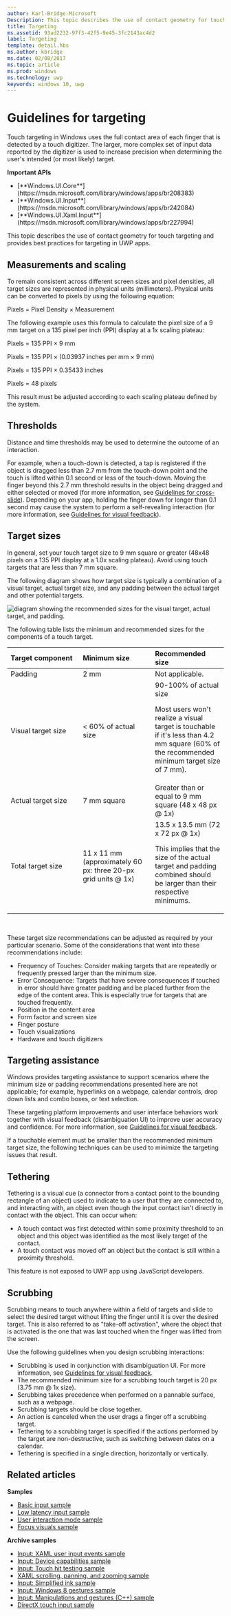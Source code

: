 ```yaml
---
author: Karl-Bridge-Microsoft
Description: This topic describes the use of contact geometry for touch targeting and provides best practices for targeting in Windows Runtime apps.
title: Targeting
ms.assetid: 93ad2232-97f3-42f5-9e45-3fc2143ac4d2
label: Targeting
template: detail.hbs
ms.author: kbridge
ms.date: 02/08/2017
ms.topic: article
ms.prod: windows
ms.technology: uwp
keywords: windows 10, uwp
---
```


# Guidelines for targeting
<link rel="stylesheet" href="https://az835927.vo.msecnd.net/sites/uwp/Resources/css/custom.css">

Touch targeting in Windows uses the full contact area of each finger that is detected by a touch digitizer. The larger, more complex set of input data reported by the digitizer is used to increase precision when determining the user's intended (or most likely) target.

<div class="important-apis" >
<b>Important APIs</b><br/>
<ul>
<li>[**Windows.UI.Core**](https://msdn.microsoft.com/library/windows/apps/br208383)</li>
<li>[**Windows.UI.Input**](https://msdn.microsoft.com/library/windows/apps/br242084)</li>
<li>[**Windows.UI.Xaml.Input**](https://msdn.microsoft.com/library/windows/apps/br227994)</li>
</ul>
</div>

This topic describes the use of contact geometry for touch targeting and provides best practices for targeting in UWP apps.

## Measurements and scaling


To remain consistent across different screen sizes and pixel densities, all target sizes are represented in physical units (millimeters). Physical units can be converted to pixels by using the following equation:

Pixels = Pixel Density × Measurement

The following example uses this formula to calculate the pixel size of a 9 mm target on a 135 pixel per inch (PPI) display at a 1x scaling plateau:

Pixels = 135 PPI × 9 mm

Pixels = 135 PPI × (0.03937 inches per mm × 9 mm)

Pixels = 135 PPI × 0.35433 inches

Pixels = 48 pixels

This result must be adjusted according to each scaling plateau defined by the system.

## Thresholds


Distance and time thresholds may be used to determine the outcome of an interaction.

For example, when a touch-down is detected, a tap is registered if the object is dragged less than 2.7 mm from the touch-down point and the touch is lifted within 0.1 second or less of the touch-down. Moving the finger beyond this 2.7 mm threshold results in the object being dragged and either selected or moved (for more information, see [Guidelines for cross-slide](guidelines-for-cross-slide.md)). Depending on your app, holding the finger down for longer than 0.1 second may cause the system to perform a self-revealing interaction (for more information, see [Guidelines for visual feedback](guidelines-for-visualfeedback.md)).

## Target sizes


In general, set your touch target size to 9 mm square or greater (48x48 pixels on a 135 PPI display at a 1.0x scaling plateau). Avoid using touch targets that are less than 7 mm square.

The following diagram shows how target size is typically a combination of a visual target, actual target size, and any padding between the actual target and other potential targets.

![diagram showing the recommended sizes for the visual target, actual target, and padding.](images/targeting-size.png)

The following table lists the minimum and recommended sizes for the components of a touch target.

<table>
<colgroup>
<col width="33%" />
<col width="33%" />
<col width="33%" />
</colgroup>
<thead>
<tr class="header">
<th align="left">Target component</th>
<th align="left">Minimum size</th>
<th align="left">Recommended size</th>
</tr>
</thead>
<tbody>
<tr class="odd">
<td align="left">Padding</td>
<td align="left">2 mm</td>
<td align="left">Not applicable.</td>
</tr>
<tr class="even">
<td align="left">Visual target size</td>
<td align="left">&lt; 60% of actual size</td>
<td align="left">90-100% of actual size
<p>Most users won't realize a visual target is touchable if it's less than 4.2 mm square (60% of the recommended minimum target size of 7 mm).</p></td>
</tr>
<tr class="odd">
<td align="left">Actual target size</td>
<td align="left">7 mm square</td>
<td align="left">Greater than or equal to 9 mm square (48 x 48 px @ 1x)</td>
</tr>
<tr class="even">
<td align="left">Total target size</td>
<td align="left">11 x 11 mm (approximately 60 px: three 20-px grid units @ 1x)</td>
<td align="left">13.5 x 13.5 mm (72 x 72 px @ 1x)
<p>This implies that the size of the actual target and padding combined should be larger than their respective minimums.</p></td>
</tr>
</tbody>
</table>

 

These target size recommendations can be adjusted as required by your particular scenario. Some of the considerations that went into these recommendations include:

-   Frequency of Touches: Consider making targets that are repeatedly or frequently pressed larger than the minimum size.
-   Error Consequence: Targets that have severe consequences if touched in error should have greater padding and be placed further from the edge of the content area. This is especially true for targets that are touched frequently.
-   Position in the content area
-   Form factor and screen size
-   Finger posture
-   Touch visualizations
-   Hardware and touch digitizers

## Targeting assistance


Windows provides targeting assistance to support scenarios where the minimum size or padding recommendations presented here are not applicable; for example, hyperlinks on a webpage, calendar controls, drop down lists and combo boxes, or text selection.

These targeting platform improvements and user interface behaviors work together with visual feedback (disambiguation UI) to improve user accuracy and confidence. For more information, see [Guidelines for visual feedback](guidelines-for-visualfeedback.md).

If a touchable element must be smaller than the recommended minimum target size, the following techniques can be used to minimize the targeting issues that result.

## Tethering


Tethering is a visual cue (a connector from a contact point to the bounding rectangle of an object) used to indicate to a user that they are connected to, and interacting with, an object even though the input contact isn't directly in contact with the object. This can occur when:

-   A touch contact was first detected within some proximity threshold to an object and this object was identified as the most likely target of the contact.
-   A touch contact was moved off an object but the contact is still within a proximity threshold.

This feature is not exposed to UWP app using JavaScript developers.

## Scrubbing


Scrubbing means to touch anywhere within a field of targets and slide to select the desired target without lifting the finger until it is over the desired target. This is also referred to as "take-off activation", where the object that is activated is the one that was last touched when the finger was lifted from the screen.

Use the following guidelines when you design scrubbing interactions:

-   Scrubbing is used in conjunction with disambiguation UI. For more information, see [Guidelines for visual feedback](guidelines-for-visualfeedback.md).
-   The recommended minimum size for a scrubbing touch target is 20 px (3.75 mm @ 1x size).
-   Scrubbing takes precedence when performed on a pannable surface, such as a webpage.
-   Scrubbing targets should be close together.
-   An action is canceled when the user drags a finger off a scrubbing target.
-   Tethering to a scrubbing target is specified if the actions performed by the target are non-destructive, such as switching between dates on a calendar.
-   Tethering is specified in a single direction, horizontally or vertically.

## Related articles


**Samples**
* [Basic input sample](http://go.microsoft.com/fwlink/p/?LinkID=620302)
* [Low latency input sample](http://go.microsoft.com/fwlink/p/?LinkID=620304)
* [User interaction mode sample](http://go.microsoft.com/fwlink/p/?LinkID=619894)
* [Focus visuals sample](http://go.microsoft.com/fwlink/p/?LinkID=619895)

**Archive samples**
* [Input: XAML user input events sample](http://go.microsoft.com/fwlink/p/?linkid=226855)
* [Input: Device capabilities sample](http://go.microsoft.com/fwlink/p/?linkid=231530)
* [Input: Touch hit testing sample](http://go.microsoft.com/fwlink/p/?linkid=231590)
* [XAML scrolling, panning, and zooming sample](http://go.microsoft.com/fwlink/p/?linkid=251717)
* [Input: Simplified ink sample](http://go.microsoft.com/fwlink/p/?linkid=246570)
* [Input: Windows 8 gestures sample](http://go.microsoft.com/fwlink/p/?LinkId=264995)
* [Input: Manipulations and gestures (C++) sample](http://go.microsoft.com/fwlink/p/?linkid=231605)
* [DirectX touch input sample](http://go.microsoft.com/fwlink/p/?LinkID=231627)
 

 




